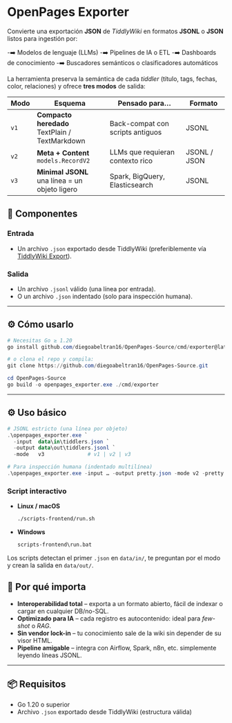 # OpenPages Exporter

Convierte una exportación **JSON** de *TiddlyWiki* en formatos **JSONL** o **JSON** listos para ingestión por:

-➡️ Modelos de lenguaje (LLMs)
-➡️ Pipelines de IA o ETL
-➡️ Dashboards de conocimiento
-➡️ Buscadores semánticos o clasificadores automáticos

La herramienta preserva la semántica de cada *tiddler* (título, tags, fechas, color, relaciones) y ofrece **tres modos** de salida:

| Modo | Esquema | Pensado para… | Formato       |
|------|---------|---------------|---------------|
| `v1` | **Compacto heredado**<br>TextPlain / TextMarkdown | Back-compat con scripts antiguos | JSONL |
| `v2` | **Meta + Content**<br>`models.RecordV2` | LLMs que requieran contexto rico | JSONL / JSON |
| `v3` | **Minimal JSONL**<br>una línea = un objeto ligero | Spark, BigQuery, Elasticsearch | JSONL |


## 🧱 Componentes

### Entrada

- Un archivo `.json` exportado desde TiddlyWiki (preferiblemente vía [TiddlyWiki Export](https://tiddlywiki.com)).

### Salida

- Un archivo `.jsonl` válido (una línea por entrada).
- O un archivo `.json` indentado (solo para inspección humana).

---

## ⚙️ Cómo usarlo

```powershell
# Necesitas Go ≥ 1.20
go install github.com/diegoabeltran16/OpenPages-Source/cmd/exporter@latest

# o clona el repo y compila:
git clone https://github.com/diegoabeltran16/OpenPages-Source.git

cd OpenPages-Source
go build -o openpages_exporter.exe ./cmd/exporter
```

---

## ⚙️ Uso básico

```powershell
# JSONL estricto (una línea por objeto)
.\openpages_exporter.exe `
  -input  data\in\tiddlers.json `
  -output data\out\tiddlers.jsonl `
  -mode   v3              # v1 | v2 | v3

# Para inspección humana (indentado multilínea)
.\openpages_exporter.exe -input … -output pretty.json -mode v2 -pretty
```

### Script interactivo

- **Linux / macOS**

  ```bash
  ./scripts-frontend/run.sh
  ```

- **Windows**

  ```cmd
  scripts-frontend\run.bat
  ```

Los scripts detectan el primer `.json` en `data/in/`, te preguntan por el modo y crean la salida en `data/out/`.


## 🧠 Por qué importa

* **Interoperabilidad total** – exporta a un formato abierto, fácil de indexar o cargar en cualquier DB/no-SQL.
* **Optimizado para IA** – cada registro es autocontenido: ideal para _few-shot_ o *RAG*.
* **Sin vendor lock-in** – tu conocimiento sale de la wiki sin depender de su visor HTML.
* **Pipeline amigable** – integra con Airflow, Spark, n8n, etc. simplemente leyendo líneas JSONL.

---
## 📦 Requisitos

- Go 1.20 o superior
- Archivo `.json` exportado desde TiddlyWiki (estructura válida)
